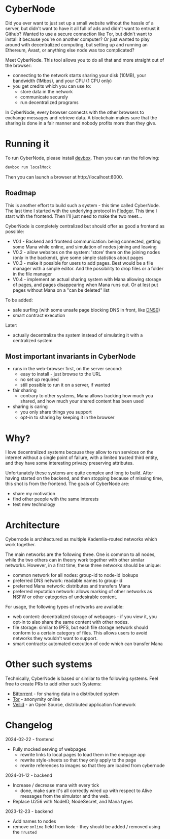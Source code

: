 # CyberNode

Did you ever want to just set up a small website without the hassle of a server,
but didn't want to have it all full of ads and didn't want to entrust it Github?
Wanted to use a secure connection like Tor, but didn't want to install it because
you're on another computer?
Or just wanted to play around with decentralized computing, but setting up and 
running an Ethereum, Avast, or anything else node was too complicated?

Meet CyberNode. This tool allows you to do all that and more straight out of
the browser:

- connecting to the network starts sharing your disk (10MB), your bandwidth
(1Mbps), and your CPU (1 CPU only)
- you get credits which you can use to:
  - store data in the network
  - communicate securely
  - run decentralized programs

In CyberNode, every browser connects with the other browsers to exchange messages
and retrieve data.
A blockchain makes sure that the sharing is done in a fair manner and nobody
profits more than they give.

# Running it

To run CyberNode, please install [devbox](https://www.jetpack.io/devbox).
Then you can run the following:

```bash
devbox run localMock
```

Then you can launch a browser at http://localhost:8000.

## Roadmap

This is another effort to build such a system - this time called CyberNode.
The last time I started with the underlying protocol in [Fledger](https://fledg.re).
This time I start with the frontend.
Then I'll just need to make the two meet...

CyberNode is completely centralized but should offer as good a frontend
as possible:

- V0.1 - Backend and frontend communication: being connected, getting some Mana
while online, and simulation of nodes joining and leaving
- V0.2 - allow websites on the system: 'store' them on the joining nodes (only in
the backend), give some simple statistics about pages
- V0.3 - make it possible for users to add pages. Best would be a file manager
with a simple editor. And the possibility to drop files or a folder in the file
manager
- V0.4 - implement an actual sharing system with Mana allowing storage of pages,
and pages disappearing when Mana runs out. Or at lest put pages without Mana on a
"can be deleted" list

To be added:
- safe surfing (with some unsafe page blocking DNS in front, like [DNS0](dns0.eu))
- smart contract execution

Later:
- actually decentralize the system instead of simulating it with a centralized system

## Most important invariants in CyberNode

- runs in the web-browser first, on the server second:
  - easy to install - just browse to the URL
  - no set up required
  - still possible to run it on a server, if wanted
- fair sharing
  - contrary to other systems, Mana allows tracking how much you shared, and
  how much your shared content has been used
- sharing is caring
  - you only share things you support
  - opt-in to sharing by keeping it in the browser

# Why?

I love decentralized systems because they allow to run services on the internet
without a single point of failure, with a limited trusted third entity,
and they have some interesting privacy preserving attributes.

Unfortunately these systems are quite complex and long to build.
After having started on the backend, and then stopping because of missing time,
this shot is from the frontend.
The goals of CyberNode are:

- share my motivation
- find other people with the same interests
- test new technology

# Architecture

Cybernode is architectured as multiple Kademlia-routed networks which work together.

The main networks are the following three. 
One is common to all nodes, while the two others can in theory work together with other
similar networks.
However, in a first time, these three networks should be unique:
- common network for all nodes: group-id to node-id lookups
- preferred DNS network: readable names to group-id
- preferred Mana network: distributes and transfers Mana
- preferred reputation network: allows marking of other networks as NSFW or other
categories of undesirable content.

For usage, the following types of networks are available:
- web content: decentralized storage of webpages - if you view it, you opt-in to
also share the same content with other nodes.
- file storage: similar to IPFS, but each file storage network should conform to
a certain category of files.
This allows users to avoid networks they wouldn't want to support.
- smart contracts: automated execution of code which can transfer Mana

# Other such systems

Technically, CyberNode is based or similar to the following systems.
Feel free to create PRs to add other such Systems:

- [Bittorrent](https://en.wikipedia.org/wiki/BitTorrent) - for sharing data in a distributed system
- [Tor](https://www.torproject.org/) - anonymity online
- [Veilid](https://veilid.com/) - an Open Source, distributed application framework

# Changelog

2024-02-22 - frontend
- Fully mocked serving of webpages
  - rewrite links to local pages to load them in the onepage app
  - rewrite style-sheets so that they only apply to the page
  - rewrite references to images so that they are loaded from cybernode

2024-01-12 - backend
- Increase / decrease mana with every tick
  - done, make sure it's all correctly wired up with respect to Alive messages from the 
  simulator and the web.
- Replace U256 with NodeID, NodeSecret, and Mana types

2023-12-23 - backend
- Add names to nodes
- remove `online` field from `Node` - they should be added / removed using the `Trusted`
